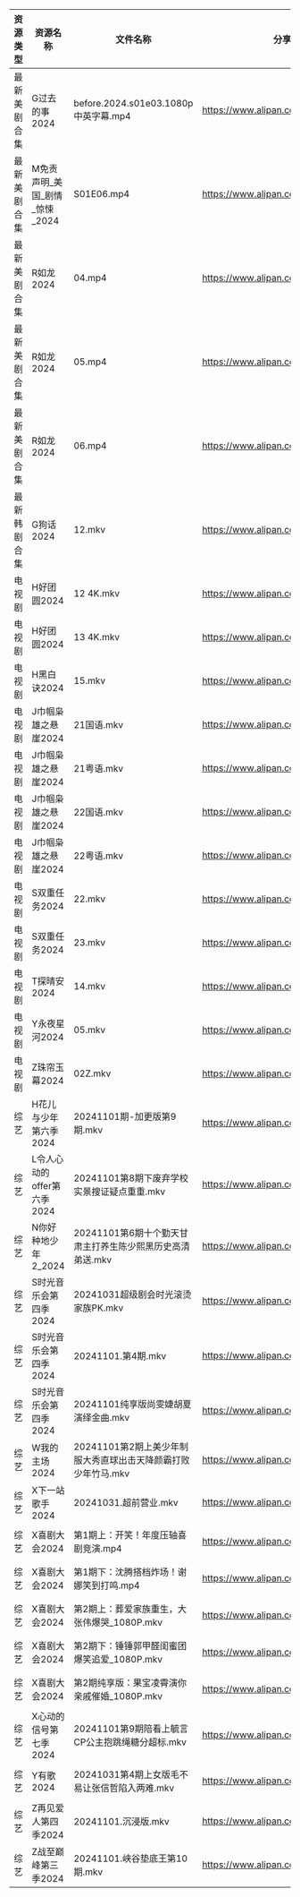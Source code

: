 | 资源类型   | 资源名称                | 文件名称                                  | 分享链接                                 | 更新时间                |
| ------ | ------------------- | ------------------------------------- | ------------------------------------ | ------------------- |
| 最新美剧合集 | G过去的事2024           | before.2024.s01e03.1080p中英字幕.mp4      | https://www.alipan.com/s/bz2KqfLQeN3 | 2024-11-01 14:05:32 |
| 最新美剧合集 | M免责声明_美国_剧情_惊悚_2024 | S01E06.mp4                            | https://www.alipan.com/s/PZnzRpSK4Jw | 2024-11-01 14:06:14 |
| 最新美剧合集 | R如龙2024             | 04.mp4                                | https://www.alipan.com/s/WcvNGR51Y9e | 2024-11-01 08:06:21 |
| 最新美剧合集 | R如龙2024             | 05.mp4                                | https://www.alipan.com/s/WcvNGR51Y9e | 2024-11-01 08:06:21 |
| 最新美剧合集 | R如龙2024             | 06.mp4                                | https://www.alipan.com/s/WcvNGR51Y9e | 2024-11-01 08:06:20 |
| 最新韩剧合集 | G狗话2024             | 12.mkv                                | https://www.alipan.com/s/h4QPAffesJn | 2024-11-01 00:05:24 |
| 电视剧    | H好团圆2024            | 12 4K.mkv                             | https://www.alipan.com/s/d2bHdxmufLL | 2024-11-01 00:05:30 |
| 电视剧    | H好团圆2024            | 13 4K.mkv                             | https://www.alipan.com/s/d2bHdxmufLL | 2024-11-01 00:05:29 |
| 电视剧    | H黑白诀2024            | 15.mkv                                | https://www.alipan.com/s/6z8TkkXMQkW | 2024-11-01 14:05:39 |
| 电视剧    | J巾帼枭雄之悬崖2024        | 21国语.mkv                              | https://www.alipan.com/s/nahMqtBkCts | 2024-11-01 14:05:47 |
| 电视剧    | J巾帼枭雄之悬崖2024        | 21粤语.mkv                              | https://www.alipan.com/s/nahMqtBkCts | 2024-11-01 14:05:47 |
| 电视剧    | J巾帼枭雄之悬崖2024        | 22国语.mkv                              | https://www.alipan.com/s/nahMqtBkCts | 2024-11-01 14:05:47 |
| 电视剧    | J巾帼枭雄之悬崖2024        | 22粤语.mkv                              | https://www.alipan.com/s/nahMqtBkCts | 2024-11-01 14:05:46 |
| 电视剧    | S双重任务2024           | 22.mkv                                | https://www.alipan.com/s/GzKTXmV4HxL | 2024-11-01 19:06:22 |
| 电视剧    | S双重任务2024           | 23.mkv                                | https://www.alipan.com/s/GzKTXmV4HxL | 2024-11-01 20:06:15 |
| 电视剧    | T探晴安2024            | 14.mkv                                | https://www.alipan.com/s/BScPfWednTi | 2024-11-01 14:06:47 |
| 电视剧    | Y永夜星河2024           | 05.mkv                                | https://www.alipan.com/s/smoHxmfPoR7 | 2024-11-01 14:06:59 |
| 电视剧    | Z珠帘玉幕2024           | 02Z.mkv                               | https://www.alipan.com/s/9Taskj8gkML | 2024-11-01 14:07:08 |
| 综艺     | H花儿与少年第六季2024       | 20241101期-加更版第9期.mkv                  | https://www.alipan.com/s/etrBePtYsJ7 | 2024-11-01 16:09:42 |
| 综艺     | L令人心动的offer第六季2024  | 20241101第8期下废弃学校实景搜证疑点重重.mkv          | https://www.alipan.com/s/wF4mBRf7vAS | 2024-11-01 16:09:49 |
| 综艺     | N你好种地少年2_2024       | 20241101第6期十个勤天甘肃主打养生陈少熙黑历史高清弟送.mkv   | https://www.alipan.com/s/nwJWTb1ZcKF | 2024-11-01 20:07:35 |
| 综艺     | S时光音乐会第四季2024       | 20241031超级剧会时光滚烫家族PK.mkv              | https://www.alipan.com/s/JiNiXNR4dny | 2024-11-01 14:08:01 |
| 综艺     | S时光音乐会第四季2024       | 20241101.第4期.mkv                      | https://www.alipan.com/s/JiNiXNR4dny | 2024-11-01 16:10:24 |
| 综艺     | S时光音乐会第四季2024       | 20241101纯享版尚雯婕胡夏演绎金曲.mkv              | https://www.alipan.com/s/JiNiXNR4dny | 2024-11-01 16:10:23 |
| 综艺     | W我的主场2024           | 20241101第2期上美少年制服大秀直球出击天降颜霸打败少年竹马.mkv | https://www.alipan.com/s/KLxaNppeykr | 2024-11-01 16:10:49 |
| 综艺     | X下一站歌手2024          | 20241031.超前营业.mkv                     | https://www.alipan.com/s/eBKzWFKqm82 | 2024-11-01 14:08:37 |
| 综艺     | X喜剧大会2024           | 第1期上：开笑！年度压轴喜剧竞演.mp4                  | https://www.alipan.com/s/8jUhk6MYVuh | 2024-11-01 14:08:04 |
| 综艺     | X喜剧大会2024           | 第1期下：沈腾搭档炸场！谢娜笑到打鸣.mp4                | https://www.alipan.com/s/8jUhk6MYVuh | 2024-11-01 14:08:04 |
| 综艺     | X喜剧大会2024           | 第2期上：葬爱家族重生，大张伟爆哭_1080P.mkv           | https://www.alipan.com/s/8jUhk6MYVuh | 2024-11-01 16:11:00 |
| 综艺     | X喜剧大会2024           | 第2期下：锤锤郭甲醛闺蜜团爆笑追爱_1080P.mkv           | https://www.alipan.com/s/8jUhk6MYVuh | 2024-11-01 16:11:00 |
| 综艺     | X喜剧大会2024           | 第2期纯享版：果宝凌霄演你亲戚催婚_1080P.mkv           | https://www.alipan.com/s/8jUhk6MYVuh | 2024-11-01 16:11:00 |
| 综艺     | X心动的信号第七季2024       | 20241101第9期陪看上毓言CP公主抱跳绳糖分超标.mkv       | https://www.alipan.com/s/wQqfQxMS8Sx | 2024-11-01 16:11:03 |
| 综艺     | Y有歌2024             | 20241031第4期上女版毛不易让张信哲陷入两难.mkv         | https://www.alipan.com/s/6yGmsoRcXPy | 2024-11-01 20:08:28 |
| 综艺     | Z再见爱人第四季2024        | 20241101.沉浸版.mkv                      | https://www.alipan.com/s/js8zJ9enmDc | 2024-11-01 16:11:18 |
| 综艺     | Z战至巅峰第三季2024        | 20241101.峡谷垫底王第10期.mkv                | https://www.alipan.com/s/5yE689QzaiL | 2024-11-01 20:08:38 |
